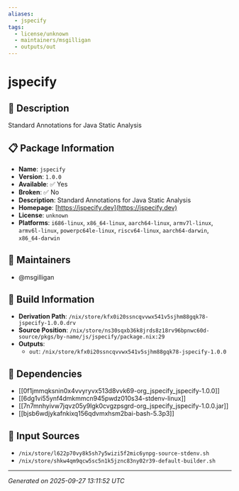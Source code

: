 ```yaml
---
aliases:
  - jspecify
tags:
  - license/unknown
  - maintainers/msgilligan
  - outputs/out
---
```


# jspecify

## 📝 Description

Standard Annotations for Java Static Analysis

## 📋 Package Information

- **Name**: `jspecify`
- **Version**: `1.0.0`
- **Available**: ✅ Yes
- **Broken**: ✅ No
- **Description**: Standard Annotations for Java Static Analysis
- **Homepage**: [https://jspecify.dev](https://jspecify.dev)
- **License**: `unknown`
- **Platforms**: `i686-linux`, `x86_64-linux`, `aarch64-linux`, `armv7l-linux`, `armv6l-linux`, `powerpc64le-linux`, `riscv64-linux`, `aarch64-darwin`, `x86_64-darwin`
## 👥 Maintainers

- @msgilligan


## 🔧 Build Information

- **Derivation Path**: `/nix/store/kfx0i20ssncqvvwx541v5sjhm88gqk78-jspecify-1.0.0.drv`
- **Source Position**: `/nix/store/ns30sqxb36k8jrds8z18rv96bpnwc60d-source/pkgs/by-name/js/jspecify/package.nix:29`
- **Outputs**:
  - `out`:  `/nix/store/kfx0i20ssncqvvwx541v5sjhm88gqk78-jspecify-1.0.0`

## 🔗 Dependencies

- [[0f1jmmqksnin0x4vvyryvx513d8vvk69-org_jspecify_jspecify-1.0.0]]
- [[6dg1vi55ynf4dmkmmcn945pwdz010s34-stdenv-linux]]
- [[7n7mnhyivw7jqvz05y9lgk0cvgzpsgrd-org_jspecify_jspecify-1.0.0.jar]]
- [[bjsb6wdjykafnkixq156qdvmxhsm2bai-bash-5.3p3]]

## 📁 Input Sources

- `/nix/store/l622p70vy8k5sh7y5wizi5f2mic6ynpg-source-stdenv.sh`
- `/nix/store/shkw4qm9qcw5sc5n1k5jznc83ny02r39-default-builder.sh`

---
*Generated on 2025-09-27 13:11:52 UTC*
